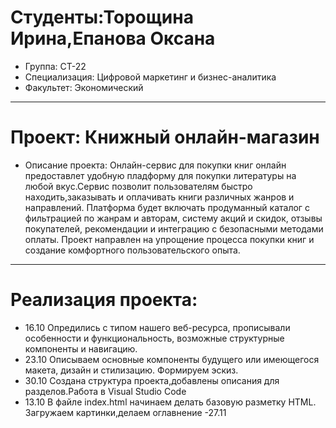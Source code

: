 # Студенты:Торощина Ирина,Епанова Оксана 
- Группа: СТ-22
- Специализация: Цифровой маркетинг и бизнес-аналитика 
- Факультет: Экономический 
---
# Проект: Книжный онлайн-магазин 
- Описание проекта: Онлайн-сервис для покупки  книг онлайн предоставлет удобную пладформу для покупки литературы на любой вкус.Сервис позволит пользователям быстро находить,заказывать и оплачивать книги различных жанров и направлений. Платформа будет включать продуманный каталог с фильтрацией по жанрам и авторам, систему акций и скидок, отзывы покупателей, рекомендации и интеграцию с безопасными методами оплаты. Проект направлен на упрощение процесса покупки книг и создание комфортного пользовательского опыта.
---
# Реализация проекта:
- 16.10 Опредились  с типом нашего веб-ресурса, прописывали особенности и функциональность, возможные структурные компоненты и навигацию.
- 23.10 Описываем основные компоненты будущего или имеющегося макета, дизайн и стилизацию. Формируем эскиз.
- 30.10 Создана структура проекта,добавлены описания для разделов.Работа в Visual Studio Code
- 13.10 В файле index.html начинаем делать базовую разметку HTML. Загружаем картинки,делаем оглавнение 
-27.11